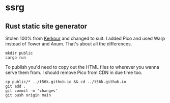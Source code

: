 # ssrg

## Rust static site generator

Stolen 100% from [Kerkour](https://kerkour.com/rust-static-site-generator) and changed to suit. I added Pico and used Warp instead of Tower and Axum. That's about all the differences.

```
mkdir public
cargo run
```

To publish you'd need to copy out the HTML files to wherever you wanna serve them from. I should remove Pico from CDN in due time too.

```
cp public/* ../t56k.github.io && cd ../t56k.github.io
git add .
git commit -m 'changes'
git push origin main
```
